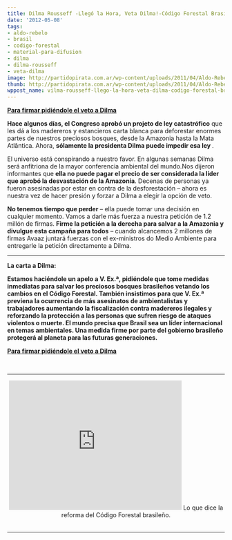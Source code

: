 ```yaml
---
title: Dilma Rousseff -Llegó la Hora, Veta Dilma!-Código Forestal Brasileño
date: '2012-05-08'
tags:
- aldo-rebelo
- brasil
- codigo-forestal
- material-para-difusion
- dilma
- dilma-rousseff
- veta-dilma
image: http://partidopirata.com.ar/wp-content/uploads/2011/04/Aldo-Rebelo.jpg
thumb: http://partidopirata.com.ar/wp-content/uploads/2011/04/Aldo-Rebelo-150x150.jpg
wppost_name: vilma-rousseff-llego-la-hora-veta-dilma-codigo-forestal-brasileno
---
```


<strong><a href="https://secure.avaaz.org/po/brasil_veta_dilma/?cl=1795326040&amp;v=14114" target="_blank">Para firmar pidiéndole el veto a Dilma</a></strong>

<strong>Hace algunos días, el Congreso aprobó un projeto de ley catastrófico</strong> que les dá a los madereros y estancieros carta blanca para deforestar enormes partes de nuestros preciosos bosques, desde la Amazonia hasta la Mata Atlântica. Ahora, <strong>sólamente la presidenta Dilma puede impedir esa ley </strong>.

El universo está conspirando a nuestro favor. En algunas semanas Dilma será anfitriona de la mayor conferencia ambiental del mundo.Nos dijeron informantes que <strong>ella no puede pagar el precio de ser considerada la líder que aprobó la desvastación de la Amazonia</strong>. Decenas de personas ya fueron asesinadas por estar en contra de la desforestación – ahora es nuestra vez de hacer presión y forzar a Dilma a elegir la opción de veto.

<strong>No tenemos tiempo que perder</strong> – ella puede tomar una decisión en cualquier momento. Vamos a darle más fuerza a nuestra petición de 1.2 millón de firmas. <strong>Firme la petición a la derecha para salvar a la Amazonia y divulgue esta campaña para todos</strong> – cuando alcancemos 2 millones de firmas Avaaz juntará fuerzas con el ex-ministros do Medio Ambiente para entregarle la petición directamente a Dilma.

<hr />

<strong>La carta a Dilma:</strong>

<strong>Estamos haciéndole un apelo a V. Ex.ª, pidiéndole que tome medidas inmediatas para salvar los preciosos bosques brasileños vetando los cambios en el Código Forestal. También insistimos para que V. Ex.ª previena la ocurrencia de más asesinatos de ambientalistas y trabajadores aumentando la fiscalización contra madereros ilegales y reforzando la protección a las personas que sufren riesgo de ataques violentos o muerte. El mundo precisa que Brasil sea un líder internacional en temas ambientales. Una medida firme por parte del gobierno brasileño protegerá al planeta para las futuras generaciones.</strong>

<strong><a href="https://secure.avaaz.org/po/brasil_veta_dilma/?cl=1795326040&amp;v=14114" target="_blank">Para firmar pidiéndole el veto a Dilma</a></strong>

&nbsp;

<hr />

<center>
<iframe src="http://player.vimeo.com/video/22390528" height="300" width="400" allowfullscreen="" frameborder="0"></iframe>
Lo que dice la reforma del Código Forestal brasileño.</center>&nbsp;

<hr />
